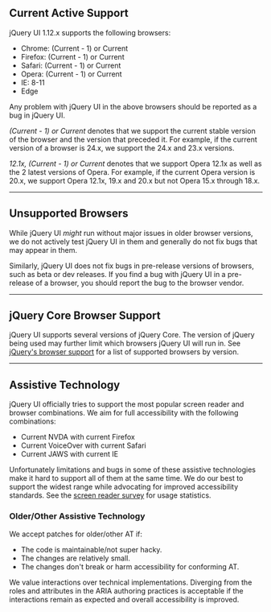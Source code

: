 <script>{
	"title": "Browser Support"
}</script>

## Current Active Support

jQuery UI 1.12.x supports the following browsers:

* Chrome: (Current - 1) or Current
* Firefox: (Current - 1) or Current
* Safari: (Current - 1) or Current
* Opera: (Current - 1) or Current
* IE: 8-11
* Edge

Any problem with jQuery UI in the above browsers should be reported as a bug in jQuery UI.

*(Current - 1) or Current* denotes that we support the current stable version of the browser and the version that preceded it. For example, if the current version of a browser is 24.x, we support the 24.x and 23.x versions.

*12.1x, (Current - 1) or Current* denotes that we support Opera 12.1x as well as the 2 latest versions of Opera. For example, if the current Opera version is 20.x, we support Opera 12.1x, 19.x and 20.x but not Opera 15.x through 18.x.

----

## Unsupported Browsers

While jQuery UI *might* run without major issues in older browser versions, we do not actively test jQuery UI in them and generally do not fix bugs that may appear in them.

Similarly, jQuery UI does not fix bugs in pre-release versions of browsers, such as beta or dev releases. If you find a bug with jQuery UI in a pre-release of a browser, you should report the bug to the browser vendor.

----

## jQuery Core Browser Support

jQuery UI supports several versions of jQuery Core. The version of jQuery being used may further limit which browsers jQuery UI will run in. See [jQuery's browser support](http://jquery.com/browser-support/) for a list of supported browsers by version.

----

## Assistive Technology

jQuery UI officially tries to support the most popular screen reader and browser combinations. We aim for full accessibility with the following combinations:

* Current NVDA with current Firefox
* Current VoiceOver with current Safari
* Current JAWS with current IE

Unfortunately limitations and bugs in some of these assistive technologies make it hard to support all of them at the same time. We do our best to support the widest range while advocating for improved accessibility standards. See the <a href="http://webaim.org/projects/screenreadersurvey5/#primary">screen reader survey</a> for usage statistics.

### Older/Other Assistive Technology

We accept patches for older/other AT if:

* The code is maintainable/not super hacky.
* The changes are relatively small.
* The changes don't break or harm accessibility for conforming AT.

We value interactions over technical implementations. Diverging from the roles and attributes in the ARIA authoring practices is acceptable if the interactions remain as expected and overall accessibility is improved.
